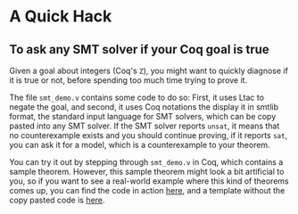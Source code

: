 # A Quick Hack

## To ask any SMT solver if your Coq goal is true

Given a goal about integers (Coq's `Z`), you might want to quickly diagnose if it is true or not, before spending too much time trying to prove it.

The file `smt_demo.v` contains some code to do so: First, it uses Ltac to negate the goal, and second, it uses Coq notations the display it in smtlib format, the standard input language for SMT solvers, which can be copy pasted into any SMT solver. If the SMT solver reports `unsat`, it means that no counterexample exists and you should continue proving, if it reports `sat`, you can ask it for a model, which is a counterexample to your theorem.

You can try it out by stepping through `smt_demo.v` in Coq, which contains a sample theorem. However, this sample theorem might look a bit artificial to you, so if you want to see a real-world example where this kind of theorems comes up, you can find the code in action [here](https://github.com/samuelgruetter/riscv-coq/blob/15d8a9747fa459c5eadd0f3c33a122bb946105bd/src/proofs/DecodeEncode.v#L176), and a template without the copy pasted code is [here](https://github.com/samuelgruetter/riscv-coq/blob/03c7f2502a8d83bfb655f994d4d06ec4aea2ddde/src/proofs/DecodeEncode.v#L176).
